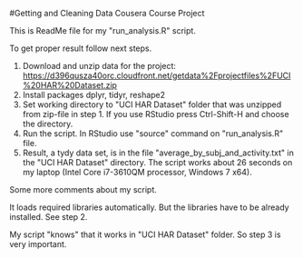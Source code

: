 #Getting and Cleaning Data Cousera Course Project 

This is ReadMe file for my "run_analysis.R" script.

To get proper result follow next steps.
1. Download and unzip data for the project: https://d396qusza40orc.cloudfront.net/getdata%2Fprojectfiles%2FUCI%20HAR%20Dataset.zip
2. Install packages dplyr, tidyr, reshape2
3. Set working directory to "UCI HAR Dataset" folder that was unzipped from zip-file in step 1. If you use RStudio press Ctrl-Shift-H and choose the directory.
4. Run the script. In RStudio use "source" command on "run_analysis.R" file.
5. Result, a tydy data set, is in the file "average_by_subj_and_activity.txt" in the "UCI HAR Dataset" directory. The script works about 26 seconds on my laptop (Intel Core i7-3610QM processor, Windows 7 x64).

Some more comments about my script.

It loads required libraries automatically. But the libraries have to be already installed. See step 2.

My script "knows" that it works in "UCI HAR Dataset" folder. So step 3 is very important.


